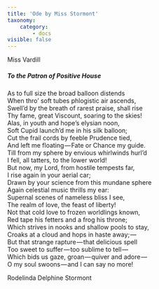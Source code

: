 ```yaml
---
title: 'Ode by Miss Stormont'
taxonomy:
    category:
        - docs
visible: false
---
```


<div class="author">Miss Vardill</div>

##### To the Patron of Positive House

As to full size the broad balloon distends  
When thro’ soft tubes phlogistic air ascends,  
Swell’d by the breath of rarest praise, shall rise  
Thy fame, great Viscount, soaring to the skies!  
Alas, in youth and hope’s elysian noon,  
Soft Cupid launch’d me in his silk balloon;  
Cut the frail cords by feeble Prudence tied,  
And left me floating — Fate or Chance my guide.  
Till from my sphere by envious whirlwinds hurl’d  
I fell, all tatters, to the lower world!  
But now, my Lord, from hostile tempests far,  
I rise again in your aerial car;  
Drawn by your science from this mundane sphere  
Again celestial music thrills my ear:  
Supernal scenes of nameless bliss I see,  
The realm of love, the feast of liberty!  
Not that cold love to frozen worldlings known,  
Red tape his fetters and a frog his throne;  
Which strives in nooks and shallow pools to stay,  
Croaks at a cloud and hops in haste away; —   
But that strange rapture — that delicious spell  
Too sweet to suffer — too sublime to tell —   
Which bids us gaze, groan — quiver and adore —   
O my soul swoons — and I can say no more!  

Rodelinda Delphine Stormont